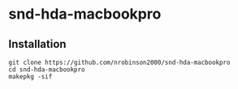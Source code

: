 # snd-hda-macbookpro

## Installation

```
git clone https://github.com/nrobinson2000/snd-hda-macbookpro
cd snd-hda-macbookpro
makepkg -sif
```
